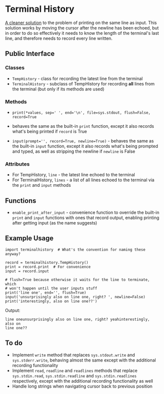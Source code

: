 # Terminal History
[A cleaner solution](http://stackoverflow.com/a/41436173/6379747) to the problem of printing on the same line as input. This
solution works by moving the cursor after the newline has been echoed, but in
order to do so effectively it needs to know the length of the terminal's last
line, and therefore needs to record every line written.

## Public Interface
### Classes
* `TempHistory` - class for recording the latest line from the terminal
* `TerminalHistory` - subclass of TempHistory for recording **all** lines from
  the terminal (but only if its methods are used)

### Methods
* `print(*values, sep=' ', end='\n', file=sys.stdout, flush=False, record=True`
- behaves the same as the built-in `print` function, except it also records
what's being printed if `record` is True
* `input(prompt='', record=True, newline=True)` - behaves the same as the
built-in `input` function, except it also records what's being prompted and
typed, as well as stripping the newline if `newline` is False

### Attributes
* For TempHistory, `line` - the latest line echoed to the terminal
* For TerminalHistory, `lines` - a list of all lines echoed to the terminal via
the `print` and `input` methods

## Functions
* `enable_print_after_input` - convenience function to override the built-in
`print` and `input` functions with ones that record output, enabling printing
after getting input (as the name suggests)

## Example Usage
    import terminalhistory  # What's the convention for naming these anyway?

    record = terminalhistory.TempHistory()
    print = record.print  # For convenience
    input = record.input

    # flush=True because otherwise it waits for the line to terminate, which
    # won't happen until the user inputs stuff
    print('line one', end='', flush=True)
    input('unsurprisingly also on line one, right? ', newline=False)
    print('interestingly, also on line one??')

Output:

    line oneunsurprisingly also on line one, right? yeahinterestingly, also on
    line one??

## To do
* Implement `write` method that replaces `sys.stdout.write` and `sys.stderr.write`,
  behaving almost the same except with the additional recording functionality
* Implement `read`, `readline` and `readlines` methods that replace
  `sys.stdin.read`, `sys.stdin.readline` and `sys.stdin.readlines` respectively,
  except with the additional recording functionality as well
* Handle long strings when navigating cursor back to previous position
